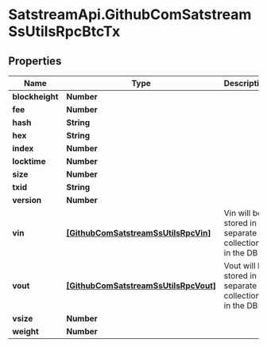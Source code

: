 # SatstreamApi.GithubComSatstreamSsUtilsRpcBtcTx

## Properties
Name | Type | Description | Notes
------------ | ------------- | ------------- | -------------
**blockheight** | **Number** |  | [optional] 
**fee** | **Number** |  | [optional] 
**hash** | **String** |  | [optional] 
**hex** | **String** |  | [optional] 
**index** | **Number** |  | [optional] 
**locktime** | **Number** |  | [optional] 
**size** | **Number** |  | [optional] 
**txid** | **String** |  | [optional] 
**version** | **Number** |  | [optional] 
**vin** | [**[GithubComSatstreamSsUtilsRpcVin]**](GithubComSatstreamSsUtilsRpcVin.md) | Vin will be stored in a separate collection in the DB | [optional] 
**vout** | [**[GithubComSatstreamSsUtilsRpcVout]**](GithubComSatstreamSsUtilsRpcVout.md) | Vout will be stored in a separate collection in the DB | [optional] 
**vsize** | **Number** |  | [optional] 
**weight** | **Number** |  | [optional] 


